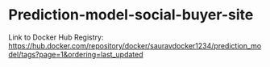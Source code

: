 # Prediction-model-social-buyer-site

Link to Docker Hub Registry: https://hub.docker.com/repository/docker/sauravdocker1234/prediction_model/tags?page=1&ordering=last_updated
